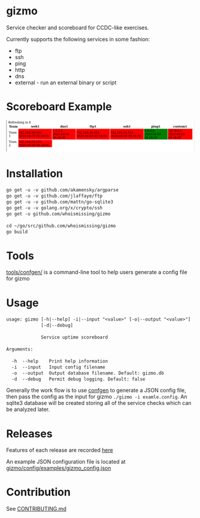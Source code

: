 # gizmo
Service checker and scoreboard for CCDC-like exercises.

Currently supports the following services in some fashion:
* ftp
* ssh
* ping
* http
* dns
* external - run an external binary or script

# Scoreboard Example

![](scoreboard_example.png)

# Installation

```
go get -u -v github.com/akamensky/argparse
go get -u -v github.com/jlaffaye/ftp
go get -u -v github.com/mattn/go-sqlite3
go get -u -v golang.org/x/crypto/ssh
go get -u github.com/whoismissing/gizmo

cd ~/go/src/github.com/whoismissing/gizmo
go build
```

# Tools

[tools/confgen/](./tools/confgen) is a command-line tool to help users generate a config file for gizmo

# Usage

```
usage: gizmo [-h|--help] -i|--input "<value>" [-o|--output "<value>"]
             [-d|--debug]

             Service uptime scoreboard

Arguments:

  -h  --help    Print help information
  -i  --input   Input config filename
  -o  --output  Output database filename. Default: gizmo.db
  -d  --debug   Permit debug logging. Default: false

```

Generally the work flow is to use [confgen](./tools/confgen) to generate a JSON config file, then pass the config as the input for gizmo `./gizmo -i examle.config`. An sqlite3 database will be created storing all of the service checks which can be analyzed later.

# Releases

Features of each release are recorded [here](https://github.com/whoismissing/gizmo/releases)

An example JSON configuration file is located at [gizmo/config/examples/gizmo_config.json](https://github.com/whoismissing/gizmo/blob/master/config/examples/gizmo_config.json)

# Contribution

See [CONTRIBUTING.md](CONTRIBUTING.md)
